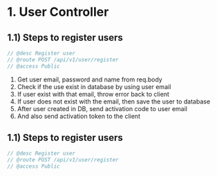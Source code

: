# 1. User Controller

## 1.1) Steps to register users

```js
// @desc Register user
// @route POST /api/v1/user/register
// @access Public
```

1. Get user email, password and name from req.body
2. Check if the use exist in database by using user email
3. If user exist with that email, throw error back to client
4. If user does not exist with the email, then save the user to database
5. After user created in DB, send activation code to user email
6. And also send activation token to the client

## 1.1) Steps to register users

```js
// @desc Register user
// @route POST /api/v1/user/register
// @access Public
```
